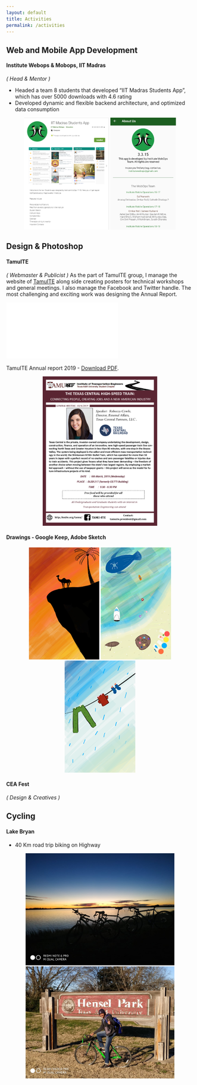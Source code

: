 ```yaml
---
layout: default
title: Activities
permalink: /activities
---
```


## Web and Mobile App Development

#### Institute Webops & Mobops, IIT Madras
*( Head & Mentor )*
-	Headed a team 8 students that developed “IIT Madras Students App”, which has over 5000 downloads with 4.6 rating
-	Developed dynamic and flexible backend architecture, and optimized data consumption
<center>
<img style="max-width:400px;max-height:300px;" class="home" src="/assets/students_app_0.png" alt="Me">
<img style="max-width:400px;max-height:300px;" class="home" src="/assets/students_app_1.png" alt="Me">
</center>

## Design & Photoshop
#### TamuITE
*( Webmaster & Publicist )*
As the part of TamuITE group, I manage the website of [TamuITE](http://texite.org/tamu/) along side creating posters for technical workshops and general meetings. I also manage the Facebook and Twitter handle. The most challenging and exciting work was designing the Annual Report.

<object data="/assets/annual_report_final.pdf" type="application/pdf" width="700px" height="700px">
    <embed src="/assets/annual_report_final.pdf">
        <p>TamuITE Annual report 2019 - <a href="/assets/annual_report_final.pdf">Download PDF</a>.</p>
    </embed>
</object>
<center>
<img style="max-width:600px;max-height:400px;" class="home" src="/assets/general_meeting.jpg" alt="Me">
</center>

#### Drawings - Google Keep, Adobe Sketch
<center>
<img style="max-width:400px;max-height:300px;" class="home" src="/assets/paint1.jpg" alt="Me">
<img style="max-width:400px;max-height:300px;" class="home" src="/assets/paint2.jpg" alt="Me">
<img style="max-width:400px;max-height:300px;" class="home" src="/assets/paint3.jpg" alt="Me">
</center>

#### CEA Fest
*( Design & Creatives )*


## Cycling

#### Lake Bryan
* 40 Km road trip biking on Highway
<center>
<img style="max-width:400px;max-height:300px;" class="home" src="/assets/cycle1.jpg" alt="Me">
<img style="max-width:400px;max-height:300px;" class="home" src="/assets/cycle2.jpg" alt="Me">
</center>
